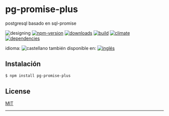 # pg-promise-plus

<!--lang:es-->
postgresql basado en sql-promise

<!--lang:en--]
postgresql based on sql-promise

[!--lang:*-->

<!-- cucardas -->
![designing](https://img.shields.io/badge/stability-designing-red.svg)
[![npm-version](https://img.shields.io/npm/v/pg-promise-plus.svg)](https://npmjs.org/package/pg-promise-plus)
[![downloads](https://img.shields.io/npm/dm/pg-promise-plus.svg)](https://npmjs.org/package/pg-promise-plus)
[![build](https://img.shields.io/travis/codenautas/pg-promise-plus/master.svg)](https://travis-ci.org/codenautas/pg-promise-plus)
[![climate](https://img.shields.io/codeclimate/github/codenautas/pg-promise-plus.svg)](https://codeclimate.com/github/codenautas/pg-promise-plus)
[![dependencies](https://img.shields.io/david/codenautas/pg-promise-plus.svg)](https://david-dm.org/codenautas/pg-promise-plus)

<!--multilang v0 es:LEEME.md en:README.md -->

<!--multilang buttons-->

idioma: ![castellano](https://raw.githubusercontent.com/codenautas/multilang/master/img/lang-es.png)
también disponible en:
[![inglés](https://raw.githubusercontent.com/codenautas/multilang/master/img/lang-en.png)](README.md)

<!--lang:es-->

## Instalación

<!--lang:en--]

## Install

[!--lang:*-->

```sh
$ npm install pg-promise-plus
```

<!--lang:*-->

## License

[MIT](LICENSE)

----------------


